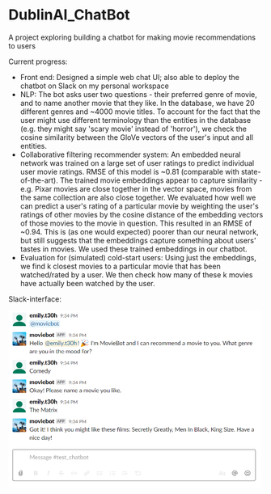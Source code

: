 # DublinAI_ChatBot

A project exploring building a chatbot for making movie recommendations to users


Current progress: 
- Front end: Designed a simple web chat UI; also able to deploy the chatbot on Slack on my personal workspace
- NLP: The bot asks user two questions - their preferred genre of movie, and to name another movie that they like. In the database, we have 20 different genres and ~4000 movie titles. To account for the fact that the user might use different terminology than the entities in the database (e.g. they might say 'scary movie' instead of 'horror'), we check the cosine similarity between the GloVe vectors of the user's input and all entities.
- Collaborative filtering recommender system: An embedded neural network was trained on a large set of user ratings to predict individual user movie ratings. RMSE of this model is ~0.81 (comparable with state-of-the-art). The trained movie embeddings appear to capture similarity - e.g. Pixar movies are close together in the vector space, movies from the same collection are also close together. We evaluated how well we can predict a user's rating of a particular movie by weighting the user's ratings of other movies by the cosine distance of the embedding vectors of those movies to the movie in question. This resulted in an RMSE of ~0.94. This is (as one would expected) poorer than our neural network, but still suggests that the embeddings capture something about users' tastes in movies. 
We used these trained embeddings in our chatbot.
- Evaluation for (simulated) cold-start users: Using just the embeddings, we find k closest movies to a particular movie that has been watched/rated by a user. We then check how many of these k movies have actually been watched by the user.

Slack-interface:

<img src="https://github.com/eteohx/DublinAI_ChatBot/blob/master/reports/images/test_bot.PNG" width="500" height="350">
